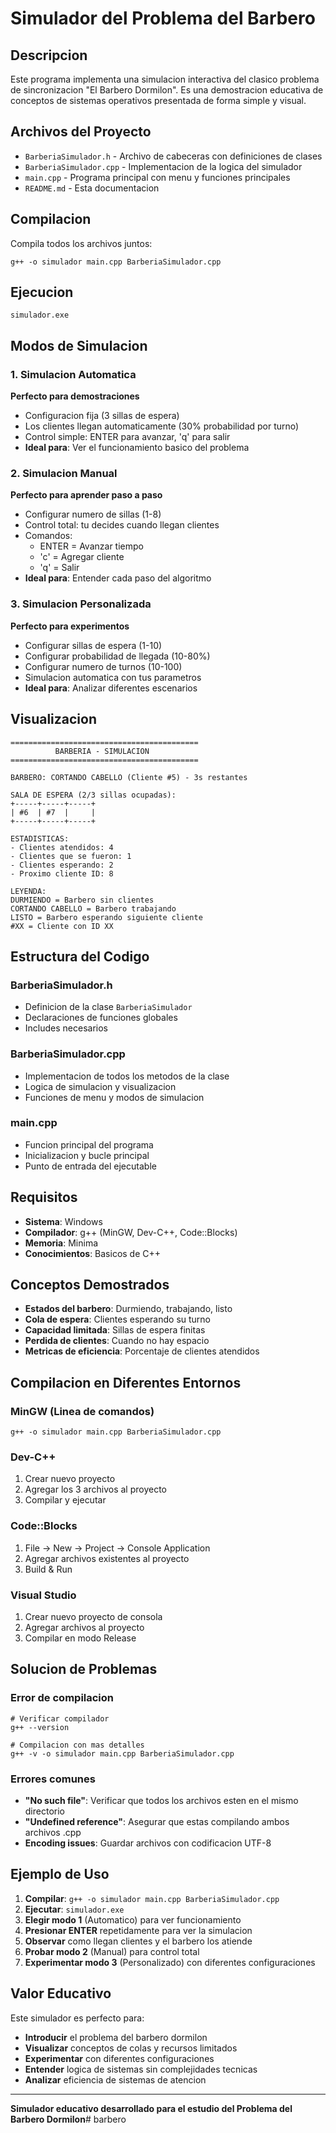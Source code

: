 # Simulador del Problema del Barbero

## Descripcion

Este programa implementa una simulacion interactiva del clasico problema de sincronizacion "El Barbero Dormilon". Es una demostracion educativa de conceptos de sistemas operativos presentada de forma simple y visual.

## Archivos del Proyecto

- `BarberiaSimulador.h` - Archivo de cabeceras con definiciones de clases
- `BarberiaSimulador.cpp` - Implementacion de la logica del simulador
- `main.cpp` - Programa principal con menu y funciones principales
- `README.md` - Esta documentacion

## Compilacion

Compila todos los archivos juntos:

```batch
g++ -o simulador main.cpp BarberiaSimulador.cpp
```

## Ejecucion

```batch
simulador.exe
```

## Modos de Simulacion

### 1. Simulacion Automatica
**Perfecto para demostraciones**
- Configuracion fija (3 sillas de espera)
- Los clientes llegan automaticamente (30% probabilidad por turno)
- Control simple: ENTER para avanzar, 'q' para salir
- **Ideal para**: Ver el funcionamiento basico del problema

### 2. Simulacion Manual  
**Perfecto para aprender paso a paso**
- Configurar numero de sillas (1-8)
- Control total: tu decides cuando llegan clientes
- Comandos:
  - ENTER = Avanzar tiempo
  - 'c' = Agregar cliente
  - 'q' = Salir
- **Ideal para**: Entender cada paso del algoritmo

### 3. Simulacion Personalizada
**Perfecto para experimentos**
- Configurar sillas de espera (1-10)
- Configurar probabilidad de llegada (10-80%)
- Configurar numero de turnos (10-100)
- Simulacion automatica con tus parametros
- **Ideal para**: Analizar diferentes escenarios

## Visualizacion

```
==========================================
          BARBERIA - SIMULACION          
==========================================

BARBERO: CORTANDO CABELLO (Cliente #5) - 3s restantes

SALA DE ESPERA (2/3 sillas ocupadas):
+-----+-----+-----+
| #6  | #7  |     |
+-----+-----+-----+

ESTADISTICAS:
- Clientes atendidos: 4
- Clientes que se fueron: 1
- Clientes esperando: 2
- Proximo cliente ID: 8

LEYENDA:
DURMIENDO = Barbero sin clientes
CORTANDO CABELLO = Barbero trabajando
LISTO = Barbero esperando siguiente cliente
#XX = Cliente con ID XX
```

## Estructura del Codigo

### BarberiaSimulador.h
- Definicion de la clase `BarberiaSimulador`
- Declaraciones de funciones globales
- Includes necesarios

### BarberiaSimulador.cpp
- Implementacion de todos los metodos de la clase
- Logica de simulacion y visualizacion
- Funciones de menu y modos de simulacion

### main.cpp
- Funcion principal del programa
- Inicializacion y bucle principal
- Punto de entrada del ejecutable

## Requisitos

- **Sistema**: Windows
- **Compilador**: g++ (MinGW, Dev-C++, Code::Blocks)
- **Memoria**: Minima
- **Conocimientos**: Basicos de C++

## Conceptos Demostrados

- **Estados del barbero**: Durmiendo, trabajando, listo
- **Cola de espera**: Clientes esperando su turno
- **Capacidad limitada**: Sillas de espera finitas
- **Perdida de clientes**: Cuando no hay espacio
- **Metricas de eficiencia**: Porcentaje de clientes atendidos

## Compilacion en Diferentes Entornos

### MinGW (Linea de comandos)
```batch
g++ -o simulador main.cpp BarberiaSimulador.cpp
```

### Dev-C++
1. Crear nuevo proyecto
2. Agregar los 3 archivos al proyecto
3. Compilar y ejecutar

### Code::Blocks
1. File → New → Project → Console Application
2. Agregar archivos existentes al proyecto
3. Build & Run

### Visual Studio
1. Crear nuevo proyecto de consola
2. Agregar archivos al proyecto
3. Compilar en modo Release

## Solucion de Problemas

### Error de compilacion
```batch
# Verificar compilador
g++ --version

# Compilacion con mas detalles
g++ -v -o simulador main.cpp BarberiaSimulador.cpp
```

### Errores comunes
- **"No such file"**: Verificar que todos los archivos esten en el mismo directorio
- **"Undefined reference"**: Asegurar que estas compilando ambos archivos .cpp
- **Encoding issues**: Guardar archivos con codificacion UTF-8

## Ejemplo de Uso

1. **Compilar**: `g++ -o simulador main.cpp BarberiaSimulador.cpp`
2. **Ejecutar**: `simulador.exe`
3. **Elegir modo 1** (Automatico) para ver funcionamiento
4. **Presionar ENTER** repetidamente para ver la simulacion
5. **Observar** como llegan clientes y el barbero los atiende
6. **Probar modo 2** (Manual) para control total
7. **Experimentar modo 3** (Personalizado) con diferentes configuraciones

## Valor Educativo

Este simulador es perfecto para:
- **Introducir** el problema del barbero dormilon
- **Visualizar** conceptos de colas y recursos limitados
- **Experimentar** con diferentes configuraciones
- **Entender** logica de sistemas sin complejidades tecnicas
- **Analizar** eficiencia de sistemas de atencion

---

**Simulador educativo desarrollado para el estudio del Problema del Barbero Dormilon**# barbero

